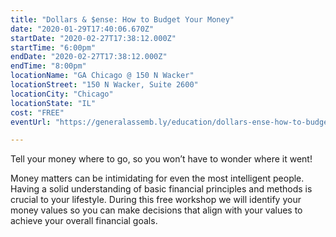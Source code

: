 ```yaml
---
title: "Dollars & $ense: How to Budget Your Money"
date: "2020-01-29T17:40:06.670Z"
startDate: "2020-02-27T17:38:12.000Z"
startTime: "6:00pm"
endDate: "2020-02-27T17:38:12.000Z"
endTime: "8:00pm"
locationName: "GA Chicago @ 150 N Wacker"
locationStreet: "150 N Wacker, Suite 2600"
locationCity: "Chicago"
locationState: "IL"
cost: "FREE"
eventUrl: "https://generalassemb.ly/education/dollars-ense-how-to-budget-your-money/chicago/101933"

---
```


Tell your money where to go, so you won’t have to wonder where it went!

Money matters can be intimidating for even the most intelligent people. Having a solid understanding of basic financial principles and methods is crucial to your lifestyle. During this free workshop we will identify your money values so you can make decisions that align with your values to achieve your overall financial goals.

